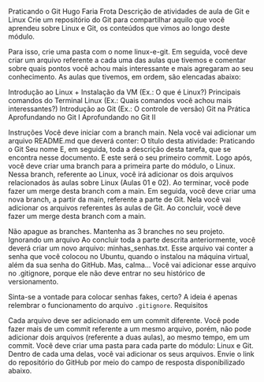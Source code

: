 Praticando o Git
Hugo Faria Frota
Descrição de atividades de aula de Git e Linux
Crie um repositório do Git para compartilhar aquilo que você aprendeu sobre Linux e Git, os conteúdos que vimos ao longo deste módulo.

Para isso, crie uma pasta com o nome linux-e-git. Em seguida, você deve criar um arquivo referente a cada uma das aulas que tivemos e comentar sobre quais pontos você achou mais interessante e mais agregaram ao seu conhecimento. As aulas que tivemos, em ordem, são elencadas abaixo:

Introdução ao Linux + Instalação da VM (Ex.: O que é Linux?)
Principais comandos do Terminal Linux (Ex.: Quais comandos você achou mais interessantes?)
Introdução ao Git (Ex.: O controle de versão)
Git na Prática
Aprofundando no Git I
Aprofundando no Git II


Instruções
Você deve iniciar com a branch main. Nela você vai adicionar um arquivo README.md que deverá conter:
O título desta atividade: Praticando o Git
Seu nome
E, em seguida, toda a descrição desta tarefa, que se encontra nesse documento.
E este será o seu primeiro commit.
Logo após, você deve criar uma branch para a primeira parte do módulo, o Linux. Nessa branch, referente ao Linux, você irá adicionar os dois arquivos relacionados às aulas sobre Linux (Aulas 01 e 02).
Ao terminar, você pode fazer um merge desta branch com a main.
Em seguida, você deve criar uma nova branch, a partir da main, referente a parte de Git. Nela você vai adicionar os arquivos referentes às aulas de Git.
Ao concluir, você deve fazer um merge desta branch com a main.

Não apague as branches. Mantenha as 3 branches no seu projeto.
Ignorando um arquivo
Ao concluir toda a parte descrita anteriormente, você deverá criar um novo arquivo: minhas_senhas.txt. Esse arquivo vai conter a senha que você colocou no Ubuntu, quando o instalou na máquina virtual, além da sua senha do GitHub. Mas, calma... Você vai adicionar esse arquivo no .gitignore, porque ele não deve entrar no seu histórico de versionamento.

Sinta-se a vontade para colocar senhas fakes, certo? A ideia é apenas relembrar o funcionamento do arquivo `.gitignore`.
Requisitos

Cada arquivo deve ser adicionado em um commit diferente.
Você pode fazer mais de um commit referente a um mesmo arquivo, porém, não pode adicionar dois arquivos (referente a duas aulas), ao mesmo tempo, em um commit.
Você deve criar uma pasta para cada parte do módulo: Linux e Git. Dentro de cada uma delas, você vai adicionar os seus arquivos.
Envie o link do repositório do GitHub por meio do campo de resposta disponibilizado abaixo.
